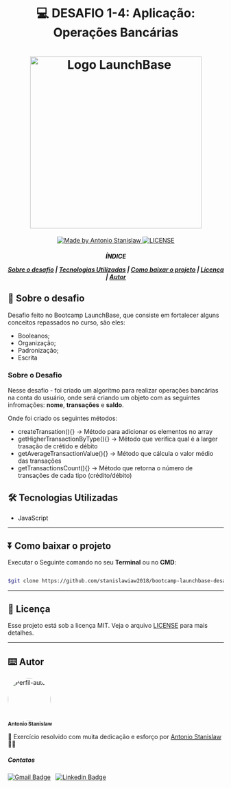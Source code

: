 <h1 align="center">

:computer: **DESAFIO 1-4**: Aplicação: Operações Bancárias

</h1>

<h1 align="center">
    <img alt="Logo LaunchBase" src="https://storage.googleapis.com/golden-wind/bootcamp-launchbase/logo.png" width="400px">
</h1>

<p align="center">
    <a href="https://www.linkedin.com/in/antonio-stanislaw-dos-santos-47a077106/">
        <img alt="Made by Antonio Stanislaw" src="https://img.shields.io/badge/made%20by-Antonio Stanislaw-%23f7e910">
    </a>
    <a href="LICENSE">
        <img alt="LICENSE" src="https://img.shields.io/badge/license-MIT-%23f7e910">
    </a>

</p>

<h5 align="center">
<p style=color:black>ÍNDICE</P>

[Sobre o desafio](#-Sobre-o-desafio) | [Tecnologias Utilizadas](#-Tecnologias-Utilizadas) | [Como baixar o projeto](#-Como-baixar-o-projeto) | [Licença](#-Licença) | [Autor](#-Autor)

</h5>

## 🚀 Sobre o desafio

Desafio feito no Bootcamp LaunchBase, que consiste em fortalecer alguns conceitos repassados no curso, são eles:

- Booleanos;
- Organização;
- Padronização;
- Escrita 


### Sobre o Desafio

Nesse desafio - foi criado um algoritmo para realizar operações bancárias na conta do usuário, onde será criando um objeto com as seguintes infromações: **nome**, **transações** e **saldo**.

Onde foi criado os seguintes métodos:
- createTransation(){} -> Método para adicionar os elementos no array
- getHigherTransactionByType(){} -> Método que verifica qual é a larger trasação de crétido e débito
- getAverageTransactionValue(){} -> Método que cálcula o valor médio das transações
- getTransactionsCount(){} -> Método que retorna o número de transações de cada tipo (crédito/débito)


## 🛠️ Tecnologias Utilizadas

- JavaScript

---

## ⏬ Como baixar o projeto
Executar o Seguinte comando no seu **Terminal** ou no **CMD**:

```bash

$git clone https://github.com/stanislawiaw2018/bootcamp-launchbase-desafio1-4.git

```

---

## 📝 Licença

Esse projeto está sob a licença MIT. Veja o arquivo [LICENSE](LICENSE) para mais detalhes.

---

## ⌨️ Autor

<img style="border-radius: 50%" src="https://avatars1.githubusercontent.com/u/54186220?s=460&u=6095908872ed5e96a473f85605949ad1b2efa98f&v=4" width="100px;" alt="Perfil-autor"/><br>
<sub><b>Antonio Stanislaw</b></sub>

:rocket: Exercício resolvido com muita dedicação e esforço por [Antonio Stanislaw](https://www.linkedin.com/in/antonio-stanislaw-dos-santos-47a077106/) :man_technologist:

##### Contatos
[![Gmail Badge](https://img.shields.io/badge/stanislaw.iaw2018@gmail.com-c14438?style=flat-square&logo=Gmail&logoColor=white&link=mailto:stanislaw.iaw2018@gmail.com)](mailto:tgmarinho@gmail.com) &nbsp; [![Linkedin Badge](https://img.shields.io/badge/-LinkedIn-blue?style=flat-square&logo=Linkedin&logoColor=white&link=https://www.linkedin.com/in/antonio-stanislaw-dos-santos-47a077106/)](https://www.linkedin.com/in/antonio-stanislaw-dos-santos-47a077106/)